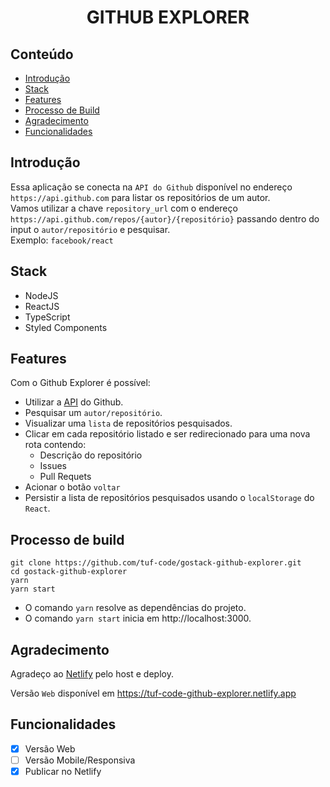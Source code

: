 <h1 align="center">GITHUB EXPLORER</h1>

## Conteúdo

- [Introdução](#introdução)
- [Stack](#stack)
- [Features](#features)
- [Processo de Build](#processo-de-build)
- [Agradecimento](#agradecimento)
- [Funcionalidades](#funcionalidades)


## Introdução

Essa aplicação se conecta na `API do Github` disponível no endereço `https://api.github.com` para listar os repositórios de um autor.
<br>Vamos utilizar a chave `repository_url` com o endereço `https://api.github.com/repos/{autor}/{repositório}` passando dentro do input o `autor/repositório` e pesquisar.
<br>Exemplo: `facebook/react`

## Stack

- NodeJS
- ReactJS
- TypeScript
- Styled Components

## Features

Com o Github Explorer é possível:

* Utilizar a [API](https://api.github.com) do Github.
* Pesquisar um `autor/repositório`.
* Visualizar uma `lista` de repositórios pesquisados.
* Clicar em cada repositório listado e ser redirecionado para uma nova rota contendo:
  * Descrição do repositório
  * Issues
  * Pull Requets
* Acionar o botão `voltar`
* Persistir a lista de repositórios pesquisados usando o `localStorage` do `React`.

## Processo de build

```shell
git clone https://github.com/tuf-code/gostack-github-explorer.git
cd gostack-github-explorer
yarn
yarn start
```
- O comando `yarn` resolve as dependências do projeto.
- O comando `yarn start` inicia em http://localhost:3000.

## Agradecimento

Agradeço ao [Netlify](https://www.netlify.com) pelo host e deploy.

Versão `Web` disponível em https://tuf-code-github-explorer.netlify.app

## Funcionalidades

- [x] Versão Web
- [ ] Versão Mobile/Responsiva
- [x] Publicar no Netlify